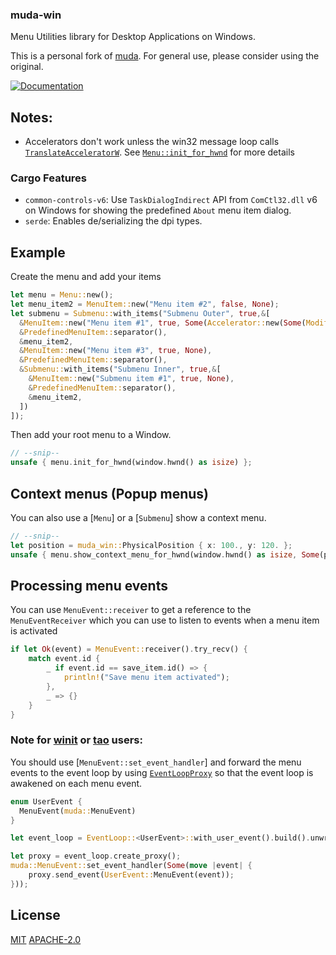 ### muda-win

Menu Utilities library for Desktop Applications on Windows.

This is a personal fork of [muda](https://github.com/tauri-apps/muda). For general use, please consider using the original.

[![Documentation](https://img.shields.io/docsrs/muda-win)](https://docs.rs/muda/latest/muda-win/)

## Notes:

- Accelerators don't work unless the win32 message loop calls
  [`TranslateAcceleratorW`](https://docs.rs/windows-sys/latest/windows_sys/Win32/UI/WindowsAndMessaging/fn.TranslateAcceleratorW.html).
  See [`Menu::init_for_hwnd`](https://docs.rs/muda/latest/x86_64-pc-windows-msvc/muda/struct.Menu.html#method.init_for_hwnd) for more details

### Cargo Features

- `common-controls-v6`: Use `TaskDialogIndirect` API from `ComCtl32.dll` v6 on Windows for showing the predefined `About` menu item dialog.
- `serde`: Enables de/serializing the dpi types.

## Example

Create the menu and add your items

```rs
let menu = Menu::new();
let menu_item2 = MenuItem::new("Menu item #2", false, None);
let submenu = Submenu::with_items("Submenu Outer", true,&[
  &MenuItem::new("Menu item #1", true, Some(Accelerator::new(Some(Modifiers::ALT), Code::KeyD))),
  &PredefinedMenuItem::separator(),
  &menu_item2,
  &MenuItem::new("Menu item #3", true, None),
  &PredefinedMenuItem::separator(),
  &Submenu::with_items("Submenu Inner", true,&[
    &MenuItem::new("Submenu item #1", true, None),
    &PredefinedMenuItem::separator(),
    &menu_item2,
  ])
]);
```

Then add your root menu to a Window.

```rs
// --snip--
unsafe { menu.init_for_hwnd(window.hwnd() as isize) };
```

## Context menus (Popup menus)

You can also use a [`Menu`] or a [`Submenu`] show a context menu.

```rs
// --snip--
let position = muda_win::PhysicalPosition { x: 100., y: 120. };
unsafe { menu.show_context_menu_for_hwnd(window.hwnd() as isize, Some(position.into())) };
```

## Processing menu events

You can use `MenuEvent::receiver` to get a reference to the `MenuEventReceiver`
which you can use to listen to events when a menu item is activated

```rs
if let Ok(event) = MenuEvent::receiver().try_recv() {
    match event.id {
        _ if event.id == save_item.id() => {
            println!("Save menu item activated");
        },
        _ => {}
    }
}
```

### Note for [winit] or [tao] users:

You should use [`MenuEvent::set_event_handler`] and forward
the menu events to the event loop by using [`EventLoopProxy`]
so that the event loop is awakened on each menu event.

```rust
enum UserEvent {
  MenuEvent(muda::MenuEvent)
}

let event_loop = EventLoop::<UserEvent>::with_user_event().build().unwrap();

let proxy = event_loop.create_proxy();
muda::MenuEvent::set_event_handler(Some(move |event| {
    proxy.send_event(UserEvent::MenuEvent(event));
}));
```

[`EventLoopProxy`]: https://docs.rs/winit/latest/winit/event_loop/struct.EventLoopProxy.html
[winit]: https://docs.rs/winit
[tao]: https://docs.rs/tao

## License

[MIT](./LICENSE-MIT)
[APACHE-2.0](./LICENSE-APACHE)
